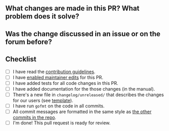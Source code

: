 <!--
Thank you very much for contributing code or documentation to restic! Please
fill out the following questions to make it easier for us to review your
changes.
-->

What changes are made in this PR? What problem does it solve?
-------------------------------------------------------------

<!--
Describe the changes and their purpose here, as detailed as needed.
-->

Was the change discussed in an issue or on the forum before?
------------------------------------------------------------

<!--
Link issues and relevant forum posts here.

If this PR resolves an issue on GitHub, use "Closes #1234" so that the issue
is closed automatically when this PR is merged.
-->

Checklist
---------

<!--
Fill out this checklist by replacing [ ] with [x].

You do not need to check all the boxes below all at once. Feel free to take
your time and add more commits. If you're done and ready for review, please
check the last box.
-->

- [ ] I have read the [contribution guidelines](https://github.com/restic/restic/blob/master/CONTRIBUTING.md#providing-patches).
- [ ] I have [enabled maintainer edits](https://help.github.com/en/github/collaborating-with-issues-and-pull-requests/allowing-changes-to-a-pull-request-branch-created-from-a-fork) for this PR.
- [ ] I have added tests for all code changes in this PR.
- [ ] I have added documentation for the those changes (in the manual).
- [ ] There's a new file in `changelog/unreleased/` that describes the changes for our users (see [template](https://github.com/restic/restic/blob/master/changelog/TEMPLATE)).
- [ ] I have run `gofmt` on the code in all commits.
- [ ] All commit messages are formatted in the same style as [the other commits in the repo](https://github.com/restic/restic/blob/master/CONTRIBUTING.md#git-commits).
- [ ] I'm done! This pull request is ready for review.
